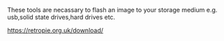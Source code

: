 These tools are necassary to flash an image to your storage medium e.g. usb,solid state drives,hard drives etc.




https://retropie.org.uk/download/
